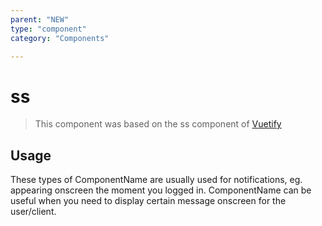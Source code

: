 ```yaml
---
parent: "NEW"
type: "component"
category: "Components"

---
```


# ss

>This component was based on the ss component of [Vuetify](https://vuetifyjs.com/en/components/ss/ "Vuetify's ss component")

## Usage

These types of ComponentName are usually used for notifications, eg. appearing onscreen the moment you logged in. ComponentName can be useful when you need to display certain message onscreen for the user/client.

<!-- Component template need to be here -->
<DocComponent :file="'NEW/ss/NEW_ss-usage'"/>





